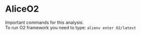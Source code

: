 # AliceO2
Important commands for this analysis: <br>
To run O2 framework you need to type:
`alienv enter O2/latest`
